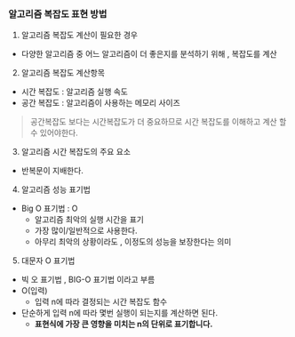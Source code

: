 ### 알고리즘 복잡도 표현 방법

1. 알고리즘 복잡도 계산이 필요한 경우

- 다양한 알고리즘 중 어느 알고리즘이 더 좋은지를 분석하기 위해 , 복잡도를 계산

2. 알고리즘 복잡도 계산항목

- 시간 복잡도 : 알고리즘 실행 속도
- 공간 복잡도 : 알고리즘이 사용하는 메모리 사이즈

> 공간복잡도 보다는 시간복잡도가 더 중요하므로 시간 복잡도를 이해하고 계산 할 수 있어야한다.

3. 알고리즘 시간 복잡도의 주요 요소

- 반복문이 지배한다.

4. 알고리즘 성능 표기법

- Big O 표기법 : O
  - 알고리즘 최악의 실행 시간을 표기
  - 가장 많이/일반적으로 사용한다.
  - 아무리 최악의 상황이라도 , 이정도의 성능을 보장한다는 의미

5. 대문자 O 표기법

- 빅 오 표기법 , BIG-O 표기법 이라고 부름
- O(입력)
  - 입력 n에 따라 결정되는 시간 복잡도 함수
- 단순하게 입력 n에 따라 몇번 실행이 되는지를 계산하면 된다.
  - **표현식에 가장 큰 영향을 미치는 n의 단위로 표기합니다.**
  